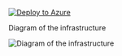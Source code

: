 [![Deploy to Azure](https://aka.ms/deploytoazurebutton)](https://portal.azure.com/#create/Microsoft.Template/uri/https%3A%2F%2Fraw.githubusercontent.com%2Fjimgodden%2FAzure_Networking_Labs%2Fmain%2FTraining-VPN_L300%2Fsrc%2Fmain.json)


Diagram of the infrastructure

![Diagram of the infrastructure](diagram.drawio.png)
